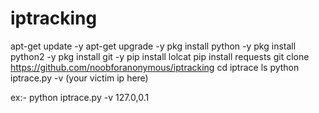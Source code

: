 # iptracking

apt-get update -y
apt-get upgrade -y
pkg install python -y
pkg install python2 -y
pkg install git -y
pip install lolcat
pip install requests
git clone https://github.com/noobforanonymous/iptracking
cd iptrace
ls
python iptrace.py -v (your victim ip here)


ex:- python iptrace.py -v 127.0,0.1
